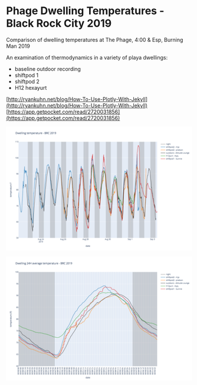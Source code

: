 # Phage Dwelling Temperatures - Black Rock City 2019

Comparison of dwelling temperatures at The Phage, 4:00 &amp; Esp, Burning Man 2019

An examination of thermodynamics in a variety of playa dwellings:
* baseline outdoor recording
* shiftpod 1
* shiftpod 2
* H12 hexayurt


[http://ryankuhn.net/blog/How-To-Use-Plotly-With-Jekyll](http://ryankuhn.net/blog/How-To-Use-Plotly-With-Jekyll)
[https://app.getpocket.com/read/2720031856](https://app.getpocket.com/read/2720031856)

![BRC temperatures](figures/phage_temperature_F_2019.png)

![24H average temperature](figures/phage_average_temperature_2019.png)